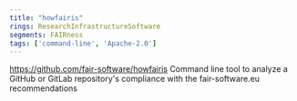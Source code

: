 ```yaml
---
title: "howfairis"
rings: ResearchInfrastructureSoftware
segments: FAIRness
tags: ['command-line', 'Apache-2.0']
---
```

https://github.com/fair-software/howfairis
Command line tool to analyze a GitHub or GitLab repository's compliance with the fair-software.eu recommendations
